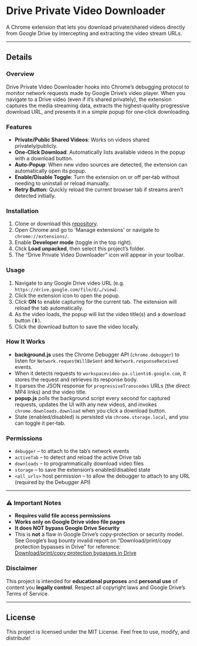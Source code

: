 # Drive Private Video Downloader

A Chrome extension that lets you download private/shared videos directly from Google Drive by intercepting and extracting the video stream URLs.

---

## Details

### Overview
Drive Private Video Downloader hooks into Chrome’s debugging protocol to monitor network requests made by Google Drive’s video player. When you navigate to a Drive video (even if it’s shared privately), the extension captures the media streaming data, extracts the highest‑quality progressive download URL, and presents it in a simple popup for one‑click downloading.

### Features
- **Private/Public Shared Videos**: Works on videos shared privately/publicly.  
- **One‑Click Download**: Automatically lists available videos in the popup with a download button.  
- **Auto‑Popup**: When new video sources are detected, the extension can automatically open its popup.  
- **Enable/Disable Toggle**: Turn the extension on or off per‑tab without needing to uninstall or reload manually.  
- **Retry Button**: Quickly reload the current browser tab if streams aren’t detected initially.  

### Installation
1. Clone or download this [repository](https://github.com/md-abdullah-al-maruf/Google-Drive-Private-Video-Downloader-Extension/archive/refs/heads/main.zip).  
2. Open Chrome and go to 'Manage extensions' or navigate to `chrome://extensions/`.  
3. Enable **Developer mode** (toggle in the top right).  
4. Click **Load unpacked**, then select this project’s folder.  
5. The “Drive Private Video Downloader” icon will appear in your toolbar.

### Usage
1. Navigate to any Google Drive video URL (e.g. `https://drive.google.com/file/d/…/view`).  
2. Click the extension icon to open the popup.  
3. Click **ON** to enable capturing for the current tab. The extension will reload the tab automatically.  
4. As the video loads, the popup will list the video title(s) and a download button (⬇).  
5. Click the download button to save the video locally.

### How It Works
- **background.js** uses the Chrome Debugger API (`chrome.debugger`) to listen for `Network.requestWillBeSent` and `Network.responseReceived` events.  
- When it detects requests to `workspacevideo-pa.clients6.google.com`, it stores the request and retrieves its response body.  
- It parses the JSON response for `progressiveTranscodes` URLs (the direct MP4 links) and the video title.  
- **popup.js** polls the background script every second for captured requests, updates the UI with any new videos, and invokes `chrome.downloads.download` when you click a download button.  
- State (enabled/disabled) is persisted via `chrome.storage.local`, and you can toggle it per‑tab.

### Permissions
- `debugger` – to attach to the tab’s network events  
- `activeTab` – to detect and reload the active Drive tab  
- `downloads` – to programmatically download video files  
- `storage` – to save the extension’s enabled/disabled state  
- `<all_urls>` host permission – to allow the debugger to attach to any URL (required by the Debugger API)

---

### ⚠️ Important Notes
- **Requires valid file access permissions**  
- **Works only on Google Drive video file pages**  
- **It does NOT bypass Google Drive Security**  
- This is **not** a flaw in Google Drive’s copy‑protection or security model. See Google’s bug bounty invalid report on “Download/print/copy protection bypasses in Drive” for reference:  
  [Download/print/copy protection bypasses in Drive](https://bughunters.google.com/learn/invalid-reports/google-products/5300109711245312/download-print-copy-protection-bypasses-in-drive)

### Disclaimer
This project is intended for **educational purposes** and **personal use** of content you **legally control**. Respect all copyright laws and Google Drive’s Terms of Service.

---

## License
This project is licensed under the MIT License. Feel free to use, modify, and distribute!

